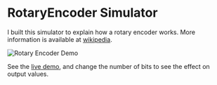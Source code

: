 # RotaryEncoder Simulator
I built this simulator to explain how a rotary encoder works. More information is available at [wikipedia](https://en.wikipedia.org/wiki/Rotary_encoder).

![Rotary Encoder Demo](https://media.giphy.com/media/fittHvf8M150Yrsshr/giphy.gif "Rotary Encoder Demo")

See the [live demo](https://gmarzloff.github.io/RotaryEncoder/), and change the number of bits to see the effect on output values.

